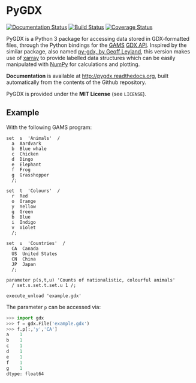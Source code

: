 # PyGDX
[![Documentation Status](https://readthedocs.org/projects/pygdx/badge/?version=latest)](https://readthedocs.org/projects/pygdx/?badge=latest)
[![Build Status](https://travis-ci.org/khaeru/py-gdx.svg?branch=master)](https://travis-ci.org/khaeru/py-gdx)
[![Coverage Status](https://coveralls.io/repos/github/khaeru/py-gdx/badge.svg?branch=master)](https://coveralls.io/github/khaeru/py-gdx?branch=master)



PyGDX is a Python 3 package for accessing data stored in GDX-formatted files, through the Python bindings for the [GAMS](http://www.gams.com) [GDX API](http://www.gams.com/dd/docs/api/expert-level/gdxqdrep.html). Inspired by the similar package, also named [py-gdx, by Geoff Leyland](https://github.com/geoffleyland/py-gdx), this version makes use of [xarray](http://xarray.pydata.org) to provide labelled data structures which can be easily manipulated with [NumPy](http://www.numpy.org) for calculations and plotting.

**Documentation** is available at http://pygdx.readthedocs.org, built automatically from the contents of the Github repository.

PyGDX is provided under the **MIT License** (see `LICENSE`).

Example
-------

With the following GAMS program:
````
set  s  'Animals'  /
  a  Aardvark
  b  Blue whale
  c  Chicken
  d  Dingo
  e  Elephant
  f  Frog
  g  Grasshopper
  /;

set  t  'Colours'  /
  r  Red
  o  Orange
  y  Yellow
  g  Green
  b  Blue
  i  Indigo
  v  Violet
  /;

set  u  'Countries'  /
  CA  Canada
  US  United States
  CN  China
  JP  Japan
  /;

parameter p(s,t,u) 'Counts of nationalistic, colourful animals'
  / set.s.set.t.set.u 1 /;

execute_unload 'example.gdx'
````

The parameter `p` can be accessed via:
````python
>>> import gdx
>>> f = gdx.File('example.gdx')
>>> f.p[:,'y','CA']
a    1
b    1
c    1
d    1
e    1
f    1
g    1
dtype: float64
````
